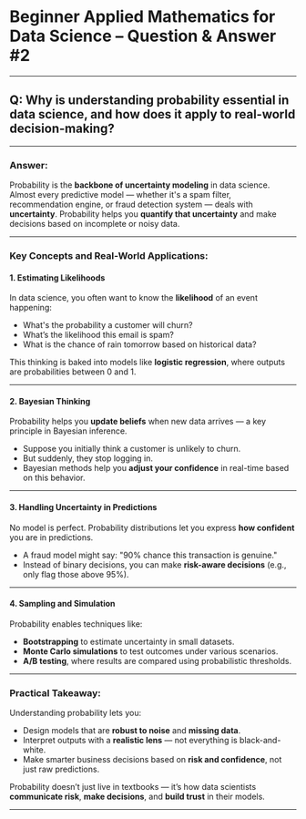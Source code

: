 # Beginner Applied Mathematics for Data Science – Question & Answer #2

---

## Q: Why is understanding probability essential in data science, and how does it apply to real-world decision-making?

---

### Answer:

Probability is the **backbone of uncertainty modeling** in data science. Almost every predictive model — whether it's a spam filter, recommendation engine, or fraud detection system — deals with **uncertainty**. Probability helps you **quantify that uncertainty** and make decisions based on incomplete or noisy data.

---

### Key Concepts and Real-World Applications:

#### 1. **Estimating Likelihoods**
In data science, you often want to know the **likelihood** of an event happening:

- What's the probability a customer will churn?
- What’s the likelihood this email is spam?
- What is the chance of rain tomorrow based on historical data?

This thinking is baked into models like **logistic regression**, where outputs are probabilities between 0 and 1.

---

#### 2. **Bayesian Thinking**
Probability helps you **update beliefs** when new data arrives — a key principle in Bayesian inference.

- Suppose you initially think a customer is unlikely to churn.
- But suddenly, they stop logging in.
- Bayesian methods help you **adjust your confidence** in real-time based on this behavior.

---

#### 3. **Handling Uncertainty in Predictions**
No model is perfect. Probability distributions let you express **how confident** you are in predictions.

- A fraud model might say: "90% chance this transaction is genuine."
- Instead of binary decisions, you can make **risk-aware decisions** (e.g., only flag those above 95%).

---

#### 4. **Sampling and Simulation**
Probability enables techniques like:

- **Bootstrapping** to estimate uncertainty in small datasets.
- **Monte Carlo simulations** to test outcomes under various scenarios.
- **A/B testing**, where results are compared using probabilistic thresholds.

---

### Practical Takeaway:

Understanding probability lets you:

- Design models that are **robust to noise** and **missing data**.
- Interpret outputs with a **realistic lens** — not everything is black-and-white.
- Make smarter business decisions based on **risk and confidence**, not just raw predictions.

Probability doesn’t just live in textbooks — it’s how data scientists **communicate risk**, **make decisions**, and **build trust** in their models.

---
